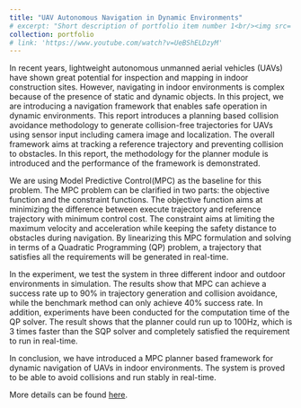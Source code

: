 ```yaml
---
title: "UAV Autonomous Navigation in Dynamic Environments"
# excerpt: "Short description of portfolio item number 1<br/><img src='/images/500x300.png'>"
collection: portfolio
# link: 'https://www.youtube.com/watch?v=UeBShELDzyM'
---
```


In recent years, lightweight autonomous unmanned aerial vehicles (UAVs) have shown great potential for inspection and mapping in indoor construction sites. However, navigating in indoor environments is complex because of the presence of static and dynamic objects. In this project, we are introducing a navigation framework that enables safe operation in dynamic environments. This report introduces a planning based collision avoidance methodology to generate collision-free trajectories for UAVs using sensor input including camera image and localization. The overall framework aims at tracking a reference trajectory and preventing collision to obstacles. In this report, the methodology for the planner module is introduced and the performance of the framework is demonstrated.

We are using Model Predictive Control(MPC) as the baseline for this problem. The MPC problem can be clarified in two parts: the objective function and the constraint functions. The objective function aims at minimizing the difference between execute trajectory and reference trajectory with minimum control cost. The constraint aims at limiting the maximum velocity and acceleration while keeping the safety distance to obstacles during navigation. By linearizing this MPC formulation and solving in terms of a Quadratic Programming (QP) problem, a trajectory that satisfies all the requirements will be generated in real-time.

In the experiment, we test the system in three different indoor and outdoor environments in simulation. The results show that MPC can achieve a success rate up to 90% in trajectory generation and collision avoidance, while the benchmark method can only achieve 40% success rate. In addition, experiments have been conducted for the computation time of the QP solver. The result shows that the planner could run up to 100Hz, which is 3 times faster than the SQP solver and completely satisfied the requirement to run in real-time.

In conclusion, we have introduced a  MPC planner based framework for dynamic navigation of UAVs in indoor environments. The system is proved to be able to avoid collisions and run stably in real-time.

More details can be found [here](https://www.youtube.com/watch?v=UeBShELDzyM).


<!-- This is an item in your portfolio. It can be have images or nice text. If you name the file .md, it will be parsed as markdown. If you name the file .html, it will be parsed as HTML.  -->

